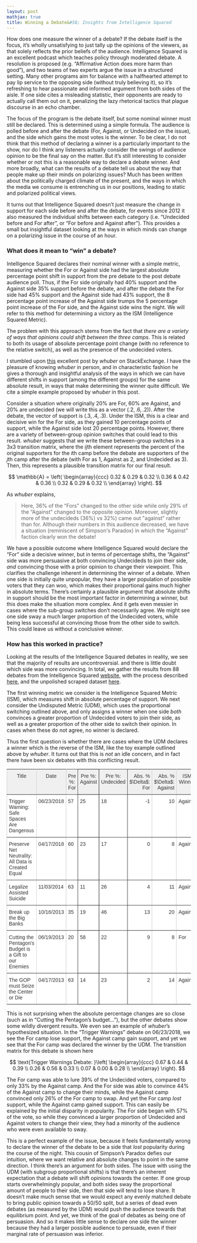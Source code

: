 ```yaml
---
layout: post
mathjax: true
title: Winning a Debate&#58; Insights from Intelligence Squared
---
```

 
How does one measure the winner of a debate? If the debate itself is the focus, it’s wholly unsatisfying to just tally up the opinions of the viewers, as that solely reflects the prior beliefs of the audience. Intelligence Squared is an excellent podcast which teaches policy through moderated debate. A resolution is proposed (e.g. “Affirmative Action does more harm than good”), and two teams of two experts argue the issue in a structured setting. Many other programs aim for balance with a halfhearted attempt to pay lip service to the opposing side (without truly believing it), so it’s refreshing to hear passionate and informed argument from both sides of the aisle. If one side cites a misleading statistic, their opponents are ready to actually call them out on it, penalizing the lazy rhetorical tactics that plague discourse in an echo chamber.

The focus of the program is the debate itself, but some nominal winner must still be declared. This is determined using a simple formula. The audience is polled before and after the debate (For, Against, or Undecided on the issue), and the side which gains the most votes is the winner. To be clear, I do not think that this method of declaring a winner is a particularly important to the show, nor do I think any listeners actually consider the swings of audience opinion to be the final say on the matter. But it’s still interesting to consider whether or not this is a reasonable way to declare a debate winner. And more broadly, what can the results of a debate tell us about the way that people make up their minds on polarizing issues? Much has been written about the politically charged climate of the present, and the ways in which the media we consume is entrenching us in our positions, leading to static and polarized political views. 

It turns out that Intelligence Squared doesn’t just measure the change in support for each side before and after the debate, for events since 2012 it also measured the individual shifts between each category (i.e. “Undecided before and For after”, or “For before and Against after”). This provides a small but insightful dataset looking at the ways in which minds can change on a polarizing issue in the course of an hour. 

### What does it mean to “win” a debate?

Intelligence Squared declares their nominal winner with a simple metric, measuring whether the For or Against side had the largest absolute percentage point shift in support from the pre debate to the post debate audience poll. Thus, if the For side originally had 40% support and the Against side 35% support before the debate, and after the debate the For side had 45% support and the Against side had 43% support, the 8 percentage point increase of the Against side trumps the 5 percentage point increase of the For side, and the Against side wins the night. We will refer to this method for determining a victory as the ISM (Intelligence Squared Metric).

The problem with this approach stems from the fact  that *there are a variety of ways that opinions could shift between the three camps*. This is related to both its usage of absolute percentage point change (with no reference to the relative switch), as well as the presence of the undecided voters.

I stumbled upon [this](https://stats.stackexchange.com/a/94742) excellent post by *whuber* on StackExchange. I have the pleasure of knowing *whuber* in person, and in characteristic fashion he gives a thorough and insightful analysis of the ways in which we can have different shifts in support (among the different groups) for the same absolute result, in ways that make determining the winner quite difficult. We cite a simple example proposed by *whuber* in this post.

Consider a situation where originally 20% are For, 60% are Against, and 20% are undecided (we will write this as a vector $(.2, .6, .2)$). After the debate, the vector of support is $(.3, .4, .3)$. Under the ISM, this is a clear and decisive win for the For side, as they gained 10 percentage points of support, while the Against side lost 20 percentage points. However, there are a variety of between-group opinion switches that could lead to this result. *whuber* suggests that we write these between-group switches in a 3x3 transition matrix, where the $ij$th element represents the percent of the original supporters for the $i$th camp before the debate are supporters of the $j$th camp after the debate (with For as 1, Against as 2, and Undecided as 3). Then, this represents a plausible transition matrix for our final result.

$$
\mathbb{A} = \left(
\begin{array}{ccc}
 0.32 & 0.29 & 0.32 \\
 0.36 & 0.42 & 0.36 \\
 0.32 & 0.29 & 0.32 \\
\end{array}
\right).
$$

As *whuber* explains,

> Here, 36% of the “Fors" changed to the other side while only 29% of the “Against" changed to the opposite opinion. Moreover, slightly more of the undecideds (36%) vs 32%) came out "against" rather than for. Although their numbers in this audience decreased, we have a situation (reminiscent of Simpson's Paradox) in which the “Against" faction clearly won the debate!

We have a possible outcome where Intelligence Squared would declare the “For” side a decisive winner, but in terms of percentage shifts, the “Against” side was more persuasive at both convincing Undecideds to join their side, *and* convincing those with a prior opinion to change their viewpoint. This clarifies the challenge inherent in determining the winner of a debate. When one side is initially quite unpopular, they have a larger population of possible voters that they can woo, which makes their proportional gains much higher in absolute terms. There’s certainly a plausible argument that absolute shifts in support should be the most important factor in determining a winner, but this does make the situation more complex. And it gets even messier in cases where  the sub-group switches don’t necessarily agree. We might see one side sway a much larger proportion of the Undecided voters, while being less successful at convincing those from the other side to switch. This could leave us without a conclusive winner.

### How has this worked in practice?

Looking at the results of the Intelligence Squared debates in reality, we see that the majority of results are uncontroversial. and there is little doubt which side was more convincing. In total, we gather the results from 88 debates from the Intelligence Squared [website](https://www.intelligencesquaredus.org/debates), with the process described [here](https://dylanpotteroconnell.github.io/debateresults2/), and the unpolished scraped dataset [here](https://github.com/dylanpotteroconnell/IntelSquaredProject/blob/master/votingresultsfinal.csv).

The first winning metric we consider is the Intelligence Squared Metric (ISM), which measures shift in absolute percentage of support. We next consider the Undisputed Metric (UDM), which uses the proportional switching outlined above, and only assigns a winner when one side *both* convinces a greater proportion of Undecided voters to join their side, as well as a greater proportion of the other side to switch their opinion. In cases when these do not agree, no winner is declared.

Thus the first question is whether there are cases where the UDM declares a winner which is the reverse of the ISM, like the toy example outlined above by *whuber*. It turns out that this is *not* an idle concern, and in fact there have been six debates with this conflicting result.

<style type="text/css">
.tg  {border-collapse:collapse;border-spacing:0;border-color:#ccc;}
.tg td{font-family:Arial, sans-serif;font-size:14px;padding:10px 5px;border-style:solid;border-width:1px;overflow:hidden;word-break:normal;border-color:#ccc;color:#333;background-color:#fff;}
.tg th{font-family:Arial, sans-serif;font-size:14px;font-weight:normal;padding:10px 5px;border-style:solid;border-width:1px;overflow:hidden;word-break:normal;border-color:#ccc;color:#333;background-color:#f0f0f0;}
.tg .tg-yp4a{border-color:#333333;vertical-align:top}
.tg .tg-us36{border-color:inherit;vertical-align:top}
.tg .tg-fraq{color:#333333;border-color:#000000;vertical-align:top}
.tg .tg-dvpl{border-color:inherit;text-align:right;vertical-align:top}
</style>
<table class="tg">
  <tr>
    <th class="tg-us36">Title</th>
    <th class="tg-us36">Date</th>
    <th class="tg-yp4a">Pre %: For</th>
    <th class="tg-fraq">Pre %: Against</th>
    <th class="tg-yp4a">Pre %: Undecided</th>
    <th class="tg-dvpl">Abs. % $\Delta$: For</th>
    <th class="tg-dvpl">Abs. % $\Delta$: Against</th>
    <th class="tg-us36">ISM Winner</th>
    <th class="tg-us36">UDM Winner</th>
  </tr>
  <tr>
    <td class="tg-us36">Trigger Warning: Safe Spaces Are Dangerous</td>
    <td class="tg-us36">06/23/2018</td>
    <td class="tg-yp4a">57</td>
    <td class="tg-fraq">25</td>
    <td class="tg-yp4a">18</td>
    <td class="tg-dvpl">-1</td>
    <td class="tg-dvpl">10</td>
    <td class="tg-us36">Against</td>
    <td class="tg-us36">For</td>
  </tr>
  <tr>
    <td class="tg-us36">Preserve Net Neutrality: All Data is Created Equal</td>
    <td class="tg-us36">04/17/2018</td>
    <td class="tg-yp4a">60</td>
    <td class="tg-fraq">23</td>
    <td class="tg-yp4a">17</td>
    <td class="tg-dvpl">0</td>
    <td class="tg-dvpl">8</td>
    <td class="tg-us36">Against</td>
    <td class="tg-us36">For</td>
  </tr>
  <tr>
    <td class="tg-us36">Legalize Assisted Suicide</td>
    <td class="tg-us36">11/03/2014</td>
    <td class="tg-yp4a">63</td>
    <td class="tg-fraq">11</td>
    <td class="tg-yp4a">26</td>
    <td class="tg-dvpl">4</td>
    <td class="tg-dvpl">11</td>
    <td class="tg-us36">Against</td>
    <td class="tg-us36">For</td>
  </tr>
  <tr>
    <td class="tg-us36">Break up the Big Banks</td>
    <td class="tg-us36">10/16/2013</td>
    <td class="tg-yp4a">35</td>
    <td class="tg-fraq">19</td>
    <td class="tg-yp4a">46</td>
    <td class="tg-dvpl">13</td>
    <td class="tg-dvpl">20</td>
    <td class="tg-us36">Against</td>
    <td class="tg-us36">For</td>
  </tr>
  <tr>
    <td class="tg-us36">Cutting the Pentagon's Budget is a Gift to our Enemies</td>
    <td class="tg-us36">06/19/2013</td>
    <td class="tg-yp4a">20</td>
    <td class="tg-fraq">58</td>
    <td class="tg-yp4a">22</td>
    <td class="tg-dvpl">9</td>
    <td class="tg-dvpl">8</td>
    <td class="tg-us36">For</td>
    <td class="tg-us36">Against</td>
  </tr>
  <tr>
    <td class="tg-us36">The GOP must Seize the Center or Die</td>
    <td class="tg-us36">04/17/2013</td>
    <td class="tg-yp4a">63</td>
    <td class="tg-fraq">14</td>
    <td class="tg-yp4a">23</td>
    <td class="tg-dvpl">2</td>
    <td class="tg-dvpl">14</td>
    <td class="tg-us36">Against</td>
    <td class="tg-us36">For</td>
  </tr>
</table>

This is not surprising when the absolute percentage changes are so close (such as in “Cutting the Pentagon’s budget…”), but the other debates show some wildly divergent results. We even see an example of *whuber*’s hypothesized situation. In the “Trigger Warnings” debate on 06/23/2018, we see the For camp lose support, the Against camp gain support, and yet we see that the For camp was declared the winner by the UDM. The transition matrix for this debate is shown here


$$
\text{Trigger Warnings Debate: }\left(
\begin{array}{ccc}
0.67 & 0.44 & 0.39 \\ 
0.26 & 0.56 & 0.33 \\ 
0.07 & 0.00 & 0.28 \\ 
\end{array}
\right).
$$

The For camp was able to lure 39% of the Undecided voters, compared to only 33% by the Against camp. And the For side was able to convince 44% of the Against camp to change their minds, while the Against camp convinced only 26% of the For camp to swap. And yet the For camp *lost* support, while the Against camp gained support. This can easily be explained by the initial disparity in popularity. The For side began with 57% of the vote, so while they convinced a larger proportion of Undecided and Against voters to change their view, they had a minority of the audience who were even available to sway.

This is a perfect example of the issue, because it feels fundamentally wrong to declare the winner of the debate to be a side that *lost* popularity during the course of the night. This cousin of Simpson’s Paradox defies our intuition, where we want relative and absolute changes to point in the same direction. I think there’s an argument for both sides. The issue with using the UDM (with subgroup proportional shifts) is that there’s an inherent expectation that a debate will shift opinions towards the center. If one group starts overwhelmingly popular, and both sides sway the proportional amount of people to their side, then that side will tend to lose share. It doesn’t make much sense that we would expect any evenly matched debate to bring public opinion towards a 50/50 split, but a series of dead even debates (as measured by the UDM) would push the audience towards that equilibrium point. And yet, we think of the goal of debates as being one of persuasion. And so it makes little sense to declare one side the winner because they had a larger possible audience to persuade, even if their marginal rate of persuasion was inferior.

<!---
### Are there obvious issues in the original metric?

One way to compare the metrics is whether they are biased in certain starting situations. For example, does the original metric favored by Intelligence Squared tend to consistently declare the originally unpopular side to be the winner, as seems plausible from the examples above? Or are there confounding factors that cancel out this bias? 

Cursory checks of the dataset don’t reveal any glaring issues with the ISM winner being closely related to pre debate factors. 

-->

